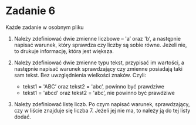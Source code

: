 # Zadanie 6
Każde zadanie w osobnym pliku

1. Należy zdefiniować dwie zmienne liczbowe – 'a’ oraz 'b’, a następnie napisać warunek, który sprawdza czy liczby są sobie równe. Jeżeli nie, to drukuje informację, która jest większa.
2. Należy zdefiniować dwie zmienne typu tekst, przypisać im wartości, a następnie napisać warunek sprawdzający czy zmienne posiadają taki sam tekst. Bez uwzględnienia wielkości znaków. Czyli:  
    - tekst1 = 'ABC’ oraz tekst2 = 'abc’, powinno być prawdziwe  
    - tekst1 = 'abcd’ oraz tekst2 = 'abc’, nie powinno być  prawdziwe

3. Należy zdefiniować listę liczb. Po czym napisać warunek, sprawdzający, czy w liście znajduje się liczba 7. Jeżeli jej nie ma, to należy ją do tej listy dodać.